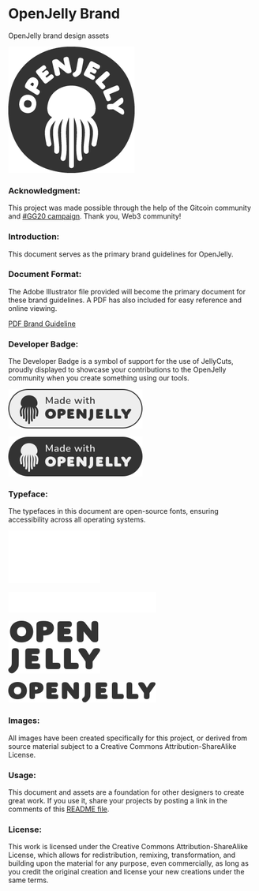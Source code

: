 # OpenJelly Brand
OpenJelly brand design assets

![OpenJelly Logo](https://github.com/OpenJelly/Brand/blob/main/Logo/oj-logo-333-256.png?raw=true)

### Acknowledgment:
This project was made possible through the help of the Gitcoin community and [#GG20 campaign](https://explorer.gitcoin.co/#/round/42161/27/51). Thank you, Web3 community!

### Introduction:
This document serves as the primary brand guidelines for OpenJelly.

### Document Format:
The Adobe Illustrator file provided will become the primary document for these brand guidelines. A PDF has also included for easy reference and online viewing.

[PDF Brand Guideline](https://github.com/OpenJelly/Brand/blob/main/openjelly-brand-guide.pdf)

### Developer Badge:
The Developer Badge is a symbol of support for the use of JellyCuts, proudly displayed to showcase your contributions to the OpenJelly community when you create something using our tools.

![Light Badge](https://github.com/OpenJelly/Brand/blob/main/Miscellaneous/oj-made-with-light.svg?raw=true)

![Dark Badge](https://github.com/OpenJelly/Brand/blob/main/Miscellaneous/oj-made-with-dark.svg?raw=true)

### Typeface:
The typefaces in this document are open-source fonts, ensuring accessibility across all operating systems.

![Light](https://github.com/OpenJelly/Brand/blob/main/Logotype/oj-logotype-fff.svg)

![White Horizontal](https://raw.githubusercontent.com/OpenJelly/Brand/main/Logotype/oj-logotype-horizontal-fff.svg)

![Dark](https://raw.githubusercontent.com/OpenJelly/Brand/main/Logotype/oj-logotype-333.svg)

![Dark Horizontal](https://raw.githubusercontent.com/OpenJelly/Brand/main/Logotype/oj-logotype-horizontal-333.svg)

### Images:
All images have been created specifically for this project, or derived from source material subject to a Creative Commons Attribution-ShareAlike License.




### Usage:
This document and assets are a foundation for other designers to create great work. If you use it, share your projects by posting a link in the comments of this [README file](https://github.com/OpenJelly/Brand/edit/main/README.md).

### License:
This work is licensed under the Creative Commons Attribution-ShareAlike License, which allows for redistribution, remixing, transformation, and building upon the material for any purpose, even commercially, as long as you credit the original creation and license your new creations under the same terms.
